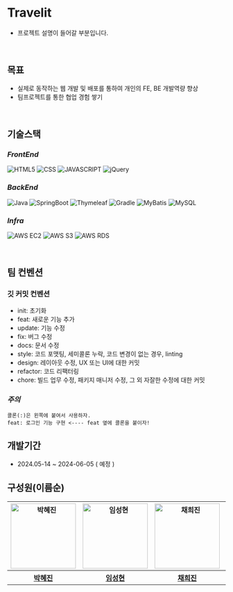 # Travelit

- 프로젝트 설명이 들어갈 부분입니다.  

</br>

## 목표

- 실제로 동작하는 웹 개발 및 배포를 통하여 개인의 FE, BE 개발역량 향상  
- 팀프로젝트를 통한 협업 경험 쌓기  

</br>

## 기술스택

### ***FrontEnd***
![HTML5](https://img.shields.io/static/v1?style=for-the-badge&color=E34F26&message=HTML5&logo=HTML5&logoColor=white&label=)
![CSS](https://img.shields.io/static/v1?style=for-the-badge&color=1572B6&message=CSS&logo=CSS3&logoColor=white&label=)
![JAVASCRIPT](https://img.shields.io/static/v1?style=for-the-badge&color=F7DF1E&message=JAVASCRIPT&logo=JavaScript&logoColor=white&label=)
![jQuery](https://img.shields.io/static/v1?style=for-the-badge&color=F7DF1E&message=jQuery&logo=jQuery&logoColor=white&label=)


### ***BackEnd***
![Java](https://img.shields.io/badge/java-007396?style=for-the-badge&logo=java&logoColor=white)
![SpringBoot](https://img.shields.io/static/v1?style=for-the-badge&color=6DB33F&message=spring+boot&logo=springboot&logoColor=white&label=)
![Thymeleaf](https://img.shields.io/static/v1?style=for-the-badge&color=005F0F&message=Thymeleaf&logo=Thymeleaf&logoColor=white&label=)
![Gradle](https://img.shields.io/static/v1?style=for-the-badge&color=02303A&message=Gradle&logo=Gradle&logoColor=white&label=)
![MyBatis](https://img.shields.io/badge/MyBatis-663399?style=for-the-badge&logo=MyBatis&logoColor=white)
![MySQL](https://img.shields.io/static/v1?style=for-the-badge&color=003545&message=MySQL&logo=MySQL&logoColor=white&label=)  

### ***Infra***
![AWS EC2](https://img.shields.io/static/v1?style=for-the-badge&color=FF9900&message=aws+ec2&logo=amazonec2&logoColor=black&label=)
![AWS S3](https://img.shields.io/static/v1?style=for-the-badge&color=569A31&message=aws+s3&logo=amazons3&logoColor=black&label=)
![AWS RDS](https://img.shields.io/static/v1?style=for-the-badge&color=527FFF&message=AWS+RDS&logo=amazonrds&logoColor=black&label=)


</br>

## 팀 컨벤션

### 깃 커밋 컨벤션

- init: 초기화  
- feat: 새로운 기능 추가  
- update: 기능 수정  
- fix: 버그 수정  
- docs: 문서 수정  
- style: 코드 포맷팅, 세미콜론 누락, 코드 변경이 없는 경우, linting  
- design: 레이아웃 수정, UX 또는 UI에 대한 커밋  
- refactor: 코드 리팩터링  
- chore: 빌드 업무 수정, 패키지 매니저 수정, 그 외 자잘한 수정에 대한 커밋   

### ***주의***
```
콜론(:)은 왼쪽에 붙여서 사용하자.
feat: 로그인 기능 구현 <---- feat 옆에 콜론을 붙이자! 
```


## 개발기간
- 2024.05-14 ~ 2024-06-05 ( 예정 )


## 구성원(이름순)

<table>
	<tbody>
		<tr>
			<th><img width="150px" src="https://github.com/pjiny92.png" alt="박혜진"/></th>
			<th><img width="150px" src="https://github.com/sksrpf1126.png" alt="임성현"/></th>
			<th><img width="150px" src="https://github.com/HeegeneChae.png" alt="채희진"/></th>
			<th><img width="150px" src="https://github.com/JinyDev95.png" alt="최원진"/></th>
		</tr>
		<tr>
			<th><a href="https://github.com/pjiny92" target="_blank">박혜진</a></th>
			<th><a href="https://github.com/sksrpf1126" target="_blank">임성현</a></th>
			<th><a href="https://github.com/HeegeneChae" target="_blank">채희진</a></th>
			<th><a href="https://github.com/JinyDev95" target="_blank">최원진</a></th>
		</tr>
	</tbody>
</table>
